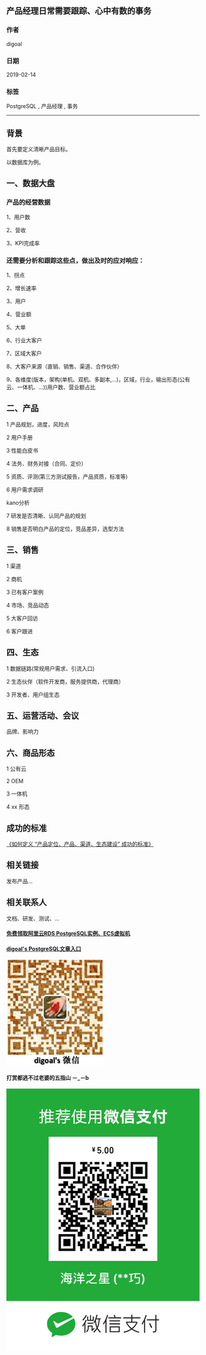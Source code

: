 ## 产品经理日常需要跟踪、心中有数的事务        
                                
### 作者                                
digoal                                
                                
### 日期                                
2019-02-14                                
                                
### 标签                                
PostgreSQL , 产品经理 , 事务            
                            
----                          
                            
## 背景       
    
首先要定义清晰产品目标。    
    
以数据库为例。    
    
## 一、数据大盘    
    
### 产品的经营数据    
    
1、用户数    
    
2、营收    
    
3、KPI完成率    
    
### 还需要分析和跟踪这些点，做出及时的应对响应：    
    
1、拐点    
    
2、增长速率    
    
3、用户    
    
4、营业额    
    
5、大单    
    
6、行业大客户    
    
7、区域大客户    
    
8、大客户来源（直销、销售、渠道、合作伙伴）    
    
9、各维度(版本，架构(单机、双机、多副本,...)，区域，行业，输出形态(公有云、一体机、...))用户数、营业额占比    
    
    
## 二、产品    
1 产品规划，进度，风险点    
    
2 用户手册    
    
3 性能白皮书    
    
4 法务、财务对接（合同、定价）    
    
5 资质、评测(第三方测试报告，产品资质，标准等)    
    
6 用户需求调研    
    
kano分析    
  
7 研发是否清晰、认同产品的规划   
  
8 销售是否明白产品的定位，竞品差异，选型方法   
    
    
## 三、销售    
1 渠道    
    
2 商机    
    
3 已有客户案例    
    
4 市场、竞品动态    
    
5 大客户回访    
    
6 客户跟进    
    
    
## 四、生态    
1 数据链路(常规用户需求、引流入口)    
    
2 生态伙伴（软件开发商，服务提供商，代理商）    
    
3 开发者、用户组生态    
    
    
## 五、运营活动、会议    
品牌、影响力    
    
    
## 六、商品形态    
1 公有云    
    
2 OEM    
    
3 一体机    
    
4 xx 形态    
    
## 成功的标准  
[《如何定义 “产品定位、产品、渠道、生态建设” 成功的标准》](../197001/20190214_02.md)  
    
## 相关链接    
    
发布产品...    
    
    
## 相关联系人    
    
文档、研发、测试、...    
    
      
  
  
  
  
  
  
  
  
  
#### [免费领取阿里云RDS PostgreSQL实例、ECS虚拟机](https://free.aliyun.com/ "57258f76c37864c6e6d23383d05714ea")
  
  
#### [digoal's PostgreSQL文章入口](https://github.com/digoal/blog/blob/master/README.md "22709685feb7cab07d30f30387f0a9ae")
  
  
![digoal's weixin](../pic/digoal_weixin.jpg "f7ad92eeba24523fd47a6e1a0e691b59")
  
  
  
  
  
  
#### 打赏都逃不过老婆的五指山 －_－b  
![wife's weixin ds](../pic/wife_weixin_ds.jpg "acd5cce1a143ef1d6931b1956457bc9f")
  
